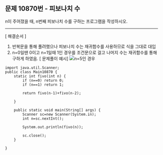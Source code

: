   
## 문제 10870번 - 피보나치 수
n이 주어졌을 때, n번째 피보나치 수를 구하는 프로그램을 작성하시오.

---------------
[ 해결순서 ]
1. 반복문을 통해 풀려했으나 피보나치 수는 재귀함수를 사용하므로 식을 그대로 대입
2. n=0일땐 0이고 n=1일때 1인 경우를 조건문으로 걸고 나머지 수는 재귀함수를 통해 구하게 하였음.
[ 문제풀이 예시]
![n=5인 경우](https://blog.kakaocdn.net/dn/Evm5v/btqD7GDlOmS/poMlcFU1JbyHKNy6U1Wm00/img.png)

```
import java.util.Scanner;
public class Main10870 {
	static int fivo(int n) {
		if (n==0) return 0;
		if (n==1) return 1;
		
		return fivo(n-1)+fivo(n-2);
		
	}

	public static void main(String[] args) {
		Scanner sc=new Scanner(System.in);
		int n=sc.nextInt();

		System.out.println(fivo(n));
		
		sc.close();
	}

}
```
